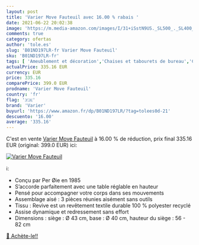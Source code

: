 ```yaml
---
layout: post
title: 'Varier Move Fauteuil avec 16.00 % rabais '
date: 2021-06-22 20:02:38
image: 'https://m.media-amazon.com/images/I/31+iSstN9US._SL500_._SL400_.jpg'
comments: true
category: ofertas
author: 'tole.es'
slug: 'B01ND197LR-fr Varier Move Fauteuil'
sku: 'B01ND197LR-fr'
tags: [ 'Ameublement et décoration','Chaises et tabourets de bureau','Cuisine et Maison','Meubles','Meubles de bureau','Tabourets de bureau','varier', ]
actualPrice: 335.16 EUR
currency: EUR
price: 335.16
comparePrice: 399.0 EUR
prodname: 'Varier Move Fauteuil'
country: 'fr'
flag: '🇫🇷'
brand: 'Varier'
buyurl: 'https://www.amazon.fr/dp/B01ND197LR/?tag=tolees0d-21'
descuento: '16.00'
average: '335.16'
---
```


C'est en vente [Varier Move Fauteuil](https://www.amazon.fr/dp/B01ND197LR/?tag=tolees0d-21)  à  16.00 % de réduction, prix final  335.16 EUR (original: 399.0 EUR) ici:

[![Varier Move Fauteuil](https://m.media-amazon.com/images/I/31+iSstN9US._SL500_._SL400_.jpg)](https://www.amazon.fr/dp/B01ND197LR/?tag=tolees0d-21)

ℹ️:

- Conçu par Per Øie en 1985
- S’accorde parfaitement avec une table réglable en hauteur
- Pensé pour accompagner votre corps dans ses mouvements
- Assemblage aisé : 3 pièces réunies aisément sans outils
- Tissu : Revive est un revêtement textile durable 100 % polyester recyclé
- Assise dynamique et redressement sans effort
- Dimensions : siège : Ø 43 cm, base : Ø 40 cm, hauteur du siège : 56 - 82 cm

[🛒 Achète-le!!](https://www.amazon.fr/dp/B01ND197LR/?tag=tolees0d-21)
